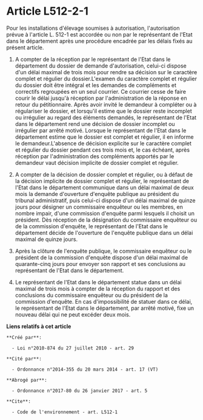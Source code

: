# Article L512-2-1

Pour les installations d'élevage soumises à autorisation, l'autorisation prévue à l'article L. 512-1 est accordée ou non par
le représentant de l'Etat dans le département après une procédure encadrée par les délais fixés au présent article. 

1. A compter de la réception par le représentant de l'Etat dans le département du dossier de demande d'autorisation, celui-ci
dispose d'un délai maximal de trois mois pour rendre sa décision sur le caractère complet et régulier du dossier.L'examen du
caractère complet et régulier du dossier doit être intégral et les demandes de compléments et correctifs regroupées en un
seul courrier. Ce courrier cesse de faire courir le délai jusqu'à réception par l'administration de la réponse en retour du
pétitionnaire. Après avoir invité le demandeur à compléter ou à régulariser le dossier, et lorsqu'il estime que le dossier
reste incomplet ou irrégulier au regard des éléments demandés, le représentant de l'Etat dans le département rend une
décision de dossier incomplet ou irrégulier par arrêté motivé. Lorsque le représentant de l'Etat dans le département estime
que le dossier est complet et régulier, il en informe le demandeur.L'absence de décision explicite sur le caractère complet
et régulier du dossier pendant ces trois mois et, le cas échéant, après réception par l'administration des compléments
apportés par le demandeur vaut décision implicite de dossier complet et régulier. 

2. A compter de la décision de dossier complet et régulier, ou à défaut de la décision implicite de dossier complet et
régulier, le représentant de l'Etat dans le département communique dans un délai maximal de deux mois la demande d'ouverture
d'enquête publique au président du tribunal administratif, puis celui-ci dispose d'un délai maximal de quinze jours pour
désigner un commissaire enquêteur ou les membres, en nombre impair, d'une commission d'enquête parmi lesquels il choisit un
président. Dès réception de la désignation du commissaire enquêteur ou de la commission d'enquête, le représentant de l'Etat
dans le département décide de l'ouverture de l'enquête publique dans un délai maximal de quinze jours. 

3. Après la clôture de l'enquête publique, le commissaire enquêteur ou le président de la commission d'enquête dispose d'un
délai maximal de quarante-cinq jours pour envoyer son rapport et ses conclusions au représentant de l'Etat dans le
département. 

4. Le représentant de l'Etat dans le département statue dans un délai maximal de trois mois à compter de la réception du
rapport et des conclusions du commissaire enquêteur ou du président de la commission d'enquête. En cas d'impossibilité de
statuer dans ce délai, le représentant de l'Etat dans le département, par arrêté motivé, fixe un nouveau délai qui ne peut
excéder deux mois.

**Liens relatifs à cet article**

	**Créé par**:

	  - Loi n°2010-874 du 27 juillet 2010 - art. 29

	**Cité par**:

	  - Ordonnance n°2014-355 du 20 mars 2014 - art. 17 (VT)

	**Abrogé par**:

	  - Ordonnance n°2017-80 du 26 janvier 2017 - art. 5

	**Cite**:

	  - Code de l'environnement - art. L512-1
